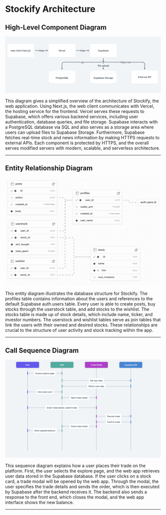 # Stockify Architecture

## High-Level Component Diagram

![High-Level Component Diagram](/docs/component%20diagram.jpeg)

This diagram gives a simplified overview of the architecture of Stockify, the web application. Using Next.js, the web client communicates with Vercel, the hosting service for the frontend. Vercel serves these requests to Supabase, which offers various backend services, including user authentication, database queries, and file storage. Supabase interacts with a PostgreSQL database via SQL and also serves as a storage area where users can upload files to Supabase Storage. Furthermore, Supabase fetches real-time stock and news information by making HTTPS requests to external APIs. Each component is protected by HTTPS, and the overall serves modified servers with modern, scalable, and serverless architecture.

---

## Entity Relationship Diagram

![Entity Relationship Diagram](/docs/entity%20diagram.jpeg)

This entity diagram illustrates the database structure for Stockify. The profiles table contains information about the users and references to the default Supabase auth.users table. Every user is able to create posts, buy stocks through the userstock table, and add stocks to the wishlist. The stocks table is made up of stock details, which include name, ticker, and investor numbers. The userstock and wishlist tables serve as join tables that link the users with their owned and desired stocks. These relationships are crucial to the  structure of user activity and stock tracking within the app.

---

## Call Sequence Diagram

![Call Sequence Diagram](/docs/call%20sequence.jpeg)

This sequence diagram explains how a user places their trade on the platform. First, the user selects the explore page, and the web app retrieves user data stored in the Supabase database. If the user clicks on a stock card, a trade modal will be opened by the web app. Through the modal, the user specifies the trade details and sends the order, which is then executed by Supabase after the backend receives it. The backend also sends a response to the front end, which closes the modal, and the web app interface shows the new balance.

---
